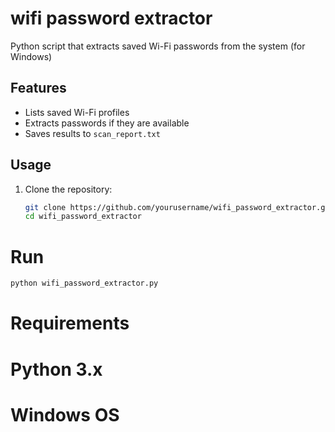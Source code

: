 # wifi password extractor
Python script that extracts saved Wi-Fi passwords from the system  (for Windows)

## Features

- Lists saved Wi-Fi profiles
- Extracts passwords if they are available
- Saves results to `scan_report.txt`

## Usage

1. Clone the repository:
   ```bash
   git clone https://github.com/yourusername/wifi_password_extractor.git
   cd wifi_password_extractor
# Run
  ```bash
  python wifi_password_extractor.py
  ```
# Requirements
  # Python 3.x
  # Windows OS

